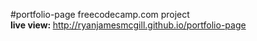 #portfolio-page
freecodecamp.com project
<br>
<strong>live view: </strong><a href="http://ryanjamesmcgill.github.io/portfolio-page">http://ryanjamesmcgill.github.io/portfolio-page</a>
